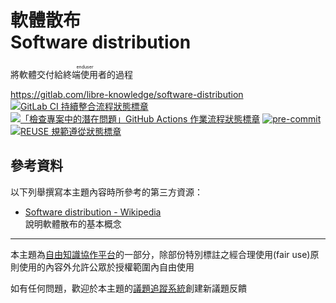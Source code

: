 # 軟體散布<br>Software distribution

將軟體交付給<ruby>終端使用者<rp>(</rp><rt>enduser</rt><rp>)</rp></ruby>的過程

<https://gitlab.com/libre-knowledge/software-distribution>  
[![GitLab CI 持續整合流程狀態標章](https://gitlab.com/libre-knowledge/software-distribution/badges/main/pipeline.svg?ignore_skipped=true "點擊查看 GitLab CI 持續整合流程的運行狀態")](https://gitlab.com/libre-knowledge/software-distribution/-/commits/main) [![「檢查專案中的潛在問題」GitHub Actions 作業流程狀態標章](https://github.com/libre-knowledge/software-distribution/actions/workflows/check-potential-problems.yml/badge.svg "本專案使用 GitHub Actions 自動化檢查專案中的潛在問題")](https://github.com/libre-knowledge/software-distribution/actions/workflows/check-potential-problems.yml) [![pre-commit](https://img.shields.io/badge/pre--commit-enabled-brightgreen?logo=pre-commit&logoColor=white "本專案使用 pre-commit 檢查專案中的潛在問題")](https://github.com/pre-commit/pre-commit) [![REUSE 規範遵從狀態標章](https://api.reuse.software/badge/gitlab.com/libre-knowledge/software-distribution "本專案遵從 REUSE 規範降低軟體授權合規成本")](https://api.reuse.software/info/gitlab.com/libre-knowledge/software-distribution)

## 參考資料

以下列舉撰寫本主題內容時所參考的第三方資源：

* [Software distribution - Wikipedia](https://en.wikipedia.org/wiki/Software_distribution)  
  說明軟體散布的基本概念

---

本主題為[自由知識協作平台](https://gitlab.com/libre-knowledge/libre-knowledge)的一部分，除部份特別標註之經合理使用(fair use)原則使用的內容外允許公眾於授權範圍內自由使用

如有任何問題，歡迎於本主題的[議題追蹤系統](https://gitlab.com/libre-knowledge/software-distribution/-/issues)創建新議題反饋
